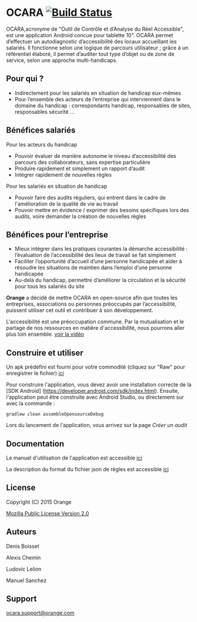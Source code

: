 # OCARA [![Build Status](https://travis-ci.org/Orange-OpenSource/ocara.svg?branch=master)](https://travis-ci.org/Orange-OpenSource/ocara)

OCARA,acronyme de "Outil de Contrôle et d’Analyse du Réel Accessible", est une application Android concue pour tablette 10".
OCARA permet d’effectuer un autodiagnostic d’accessibilité des locaux accueillant les salariés. 
Il fonctionne selon une logique de parcours utilisateur ; grâce à un référentiel élaboré, il permet d’auditer tout type d’objet ou de zone de service, 
selon une approche multi-handicaps.



## Pour qui ?
  * Indirectement pour les salariés en situation de handicap eux-mêmes 
  * Pour l’ensemble des acteurs de l’entreprise qui interviennent dans le domaine du handicap : correspondants handicap, responsables de sites, responsables sécurité …


## Bénéfices salariés

Pour les acteurs du handicap
  * Pouvoir évaluer de manière autonome le niveau d’accessibilité des parcours des collaborateurs, sans expertise particulière
  * Produire rapidement et simplement un rapport d’audit
  * Intégrer rapidement de nouvelles règles 	

Pour les salariés en situation de handicap
  * Pouvoir faire des audits réguliers, qui entrent dans le cadre de l'amélioration de la qualité de vie au travail
  * Pouvoir mettre en évidence / exprimer des besoins spécifiques lors des audits, voire demander la création de nouvelles règles


## Bénéfices pour l’entreprise
  * Mieux intégrer dans les pratiques courantes la démarche accessibilité : l’évaluation de l’accessibilité des lieux de travail se fait simplement 
  * Faciliter l’opportunité d’accueil d’une personne handicapée et aider à résoudre les situations de maintien dans l’emploi d’une personne handicapée
  * Au-delà du handicap, permettre d’améliorer la circulation et la sécurité pour tous les salariés du site 

**Orange** a décidé de mettre OCARA en open-source afin que toutes les entreprises, associations ou personnes préoccupés par l’accessibilité, puissent utiliser cet outil et contribuer à son développement.

L'accessibilité est une préoccupation commune. Par la mutualisation et le partage de nos ressources en matière d'accessibilité, nous pourrons aller plus loin ensemble.
[voir la vidéo](http://vod.com.ftgroup/content/encoded/t81HxrJyewTuNLcLgfph.asx)


## Construire et utiliser

Un apk prédéfini est fourni pour votre commodité (cliquez sur "Raw" pour enregistrer le fichier) [ici](https://github.com/Orange-OpenSource/ocara/blob/master/demo/ocara-opensource-release.apk)

Pour construire l'application, vous devez avoir une installation correcte de la [SDK Android] (https://developer.android.com/sdk/index.html).
Ensuite, l'application peut être construite avec Android Studio, ou directement sur avec la commande :

```shell
gradlew clean assembleOpensourceDebug
```

Lors du lancement de l'application, vous arrivez sur la page *Créer un audit*

## Documentation

Le manuel d'utilisation de l'application est accessible [ici](https://github.com/Orange-OpenSource/ocara/blob/master/documentation/Guide_de_formation_V18.1.0.pdf)

La description du format du fichier json de règles est accessible [ici](https://github.com/Orange-OpenSource/ocara/blob/master/documentation/Fichier%20JSON%20des%20règles.md)

## License

Copyright (C) 2015 Orange

[Mozilla Public License Version 2.0](https://www.mozilla.org/MPL/2.0)


## Auteurs
Denis Boisset

Alexis Chemin

Ludovic Lelion

Manuel Sanchez

## Support
<ocara.support@orange.com>
